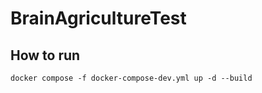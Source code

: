 # BrainAgricultureTest

## How to run

```
docker compose -f docker-compose-dev.yml up -d --build
```